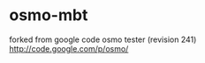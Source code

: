 osmo-mbt
========

forked from google code osmo tester (revision 241) http://code.google.com/p/osmo/